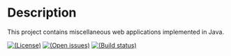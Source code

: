 # Description

This project contains miscellaneous web applications implemented in Java.

[![(License)](https://img.shields.io/badge/license-AGPL--3.0--or--later-blue.svg)][AGPL-3.0]
[![(Open issues)](https://img.shields.io/bitbucket/issues/linuxfront/webapps.svg)][open issues]
[![(Build status)](https://linuxfront-functions.azurewebsites.net/api/bitbucket/build/linuxfront/webapps?branch=master)][pipelines]

[AGPL-3.0]: https://opensource.org/licenses/AGPL-3.0

[Open issues]: https://bitbucket.org/linuxfront/webapps/issues?status=new&status=open
[Pipelines]: https://bitbucket.org/linuxfront/webapps/addon/pipelines/home
